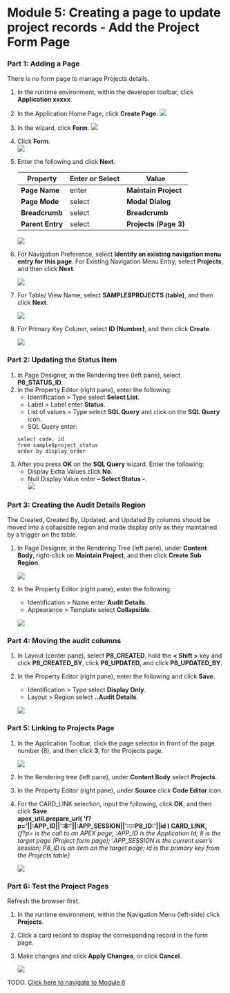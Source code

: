 # Module 5: Creating a page to update project records - Add the Project Form Page

### **Part 1: Adding a Page**

There is no form page to manage Projects details.
1. In the runtime environment, within the developer toolbar, click **Application xxxxx**.
2. In the Application Home Page, click **Create Page**.
    ![](images/5/create-page.png)

3. In the wizard, click **Form**. 
    ![](images/5/click-form.png)
4. Click **Form**.  
    ![](images/5/click-form-again.png)

5. Enter the following and click **Next**.

    | Property | Enter or Select | Value |
    | --- | --- | --- |
    | **Page Name** | enter | **Maintain Project** |
    | **Page Mode** | select | **Modal Dialog** |
    | **Breadcrumb** | select | **Breadcrumb** |
    | **Parent Entry** | select | **Projects (Page 3)** |

    ![](images/5/create-form.png)
6. For Navigation Preference, select **Identify an existing navigation menu entry for this page**. For Existing Navigation Menu Entry, select **Projects**, and then click **Next**.  

    ![](images/5/navigation-preference.png)

7. For Table/ View Name, select **SAMPLE$PROJECTS (table)**, and then click **Next**.

    ![](images/5/data-source.png)  

8. For Primary Key Column, select **ID (Number)**, and then click **Create**. 

    ![](images/5/column-and-primary-key.png)
 

### **Part 2: Updating the Status Item**

1. In Page Designer, in the Rendering tree (left pane), select **P8_STATUS_ID**.
2. In the Property Editor (right pane), enter the following:
   - Identification > Type select **Select List**.
   - Label > Label enter **Status**.
   - List of values > Type select **SQL Query** and click on the **SQL Query** icon.
   - SQL Query enter:
   ```
   select code, id 
   from sample$project_status
   order by display_order
   ```
3. After you press **OK** on the **SQL Query** wizard. Enter the following:
    - Display Extra Values click **No**.
    - Null Display Value enter **– Select Status -**.  
    ![](images/5/update-status.png)

### **Part 3: Creating the Audit Details Region**

The Created, Created By, Updated, and Updated By columns should be moved into a collapsible region and made display only as they maintained by a trigger on the table.
1. In Page Designer, in the Rendering Tree (left pane), under **Content Body**, right-click on **Maintain Project**, and then click **Create Sub Region**.

    ![](images/5/create-sub-region.png)

2. In the Property Editor (right pane), enter the following:
   - Identification > Name enter **Audit Details**.
   - Appearance > Template select **Collapsible**.

    ![](images/5/type-audit-details.png)

### **Part 4: Moving the audit columns**

1. In Layout (center pane), select **P8_CREATED**, hold the **< Shift >** key and click **P8_CREATED_BY**, click **P8_UPDATED,** and click **P8_UPDATED_BY**.
2. In the Property Editor (right pane), enter the following and click **Save**.
   - Identification > Type select **Display Only**.
   - Layout > Region select **..Audit Details**.
 
    ![](images/5/display-only.png)

### **Part 5: Linking to Projects Page**

1. In the Application Toolbar, click the page selector in front of the page number (8), and then click **3**, for the Projects page.

    ![](images/5/page-selector.png)

1. In the Rendering tree (left pane), under **Content Body** select **Projects**.
2. In the Property Editor (right pane), under **Source** click **Code Editor** icon.
3. For the CARD_LINK selection, input the following, click **OK**, and then click **Save**.  
**apex_util.prepare_url( 'f?p='||:APP_ID||':8:'||:APP_SESSION||'::::P8_ID:'||id ) CARD_LINK,**  
*{f?p= is the call to an APEX page; :APP_ID is the Application Id; 8 is the target page (Project form page); :APP_SESSION is the current user’s session; P8_ID is an item on the target page; id is the primary key from the Projects table}*

    ![](images/5/code-editor.png)

### **Part 6: Test the Project Pages**
Refresh the browser first.
1. In the runtime environment, within the Navigation Menu (left-side) click **Projects**.
2. Click a card record to display the corresponding record in the form page.
3. Make changes and click **Apply Changes**, or click **Cancel**.

    ![](images/5/test-project.png)

TODO. [Click here to navigate to Module 6](6-improving-usability-updating-the-task-pages.md)
